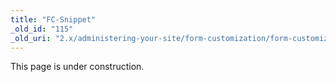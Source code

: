 ```yaml
---
title: "FC-Snippet"
_old_id: "115"
_old_uri: "2.x/administering-your-site/form-customization/form-customization-pages/fc-snippet"
---
```


This page is under construction.